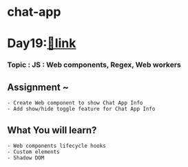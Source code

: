 # chat-app
# Day19:[🔗link](https://devs-nest.github.io/frontend-assignments/Day19/)

### Topic : JS : Web components, Regex, Web workers

## Assignment ~
    - Create Web component to show Chat App Info
    - Add show/hide toggle feature for Chat App Info

## What You will learn?
    - Web components lifecycle hooks
    - Custom elements
    - Shadow DOM